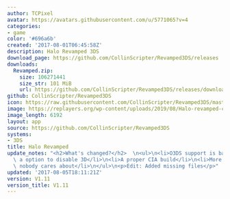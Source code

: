 ```yaml
---
author: TCPixel
avatar: https://avatars.githubusercontent.com/u/5771065?v=4
categories:
- game
color: '#696a6b'
created: '2017-08-01T06:45:58Z'
description: Halo Revamped 3DS
download_page: https://github.com/CollinScripter/Revamped3DS/releases
downloads:
  Revamped.zip:
    size: 106271441
    size_str: 101 MiB
    url: https://github.com/CollinScripter/Revamped3DS/releases/download/V1.11/Revamped.zip
github: CollinScripter/Revamped3DS
icon: https://raw.githubusercontent.com/CollinScripter/Revamped3DS/master/icon.png
image: https://replayers.org/wp-content/uploads/2019/08/Halo-revamped-coverart-dreamcast.jpg
image_length: 6192
layout: app
source: https://github.com/CollinScripter/Revamped3DS
systems:
- 3DS
title: Halo Revamped
update_notes: "<h2>What's changed?</h2>  \n<ul>\n<li>O3DS support is back</li>\n<li>Added\
  \ a option to disable 3D</li>\n<li>A proper CIA build</li>\n<li>More stuff that\
  \ nobody cares about</li>\n</ul>\n<p>Edit: Added missing files</p>"
updated: '2017-08-05T18:11:21Z'
version: V1.11
version_title: V1.11
---
```

